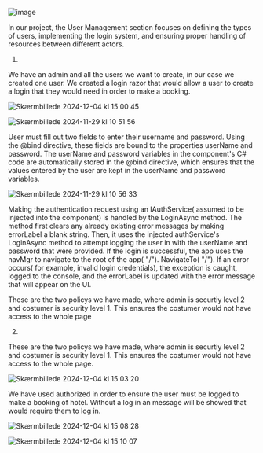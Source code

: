 ![image](https://github.com/user-attachments/assets/c1a1495f-e4cf-4e09-8851-28652cfb8830)

In our project, the User Management section focuses on defining the types of users, implementing the login system, and ensuring proper handling of resources between different actors.

1)
We have an admin and all the users we want to create, in our case we created one user. We created a login razor that would allow a user to create a login that they would need in order to make a booking.

![Skærmbillede 2024-12-04 kl  15 00 45](https://github.com/user-attachments/assets/d93ea09e-ff7d-4b9a-878b-ecdd36af865f)


![Skærmbillede 2024-11-29 kl  10 51 56](https://github.com/user-attachments/assets/9da95c91-cc57-43bf-8771-ae727ed4fa02)


User must fill out two fields to enter their username and password. Using the @bind directive, these fields are bound to the properties userName and password. The userName and password variables in the component's C# code are automatically stored in the @bind directive, which ensures that the values entered by the user are kept in the userName and password variables.

![Skærmbillede 2024-11-29 kl  10 56 33](https://github.com/user-attachments/assets/d0c95d5e-7b99-41bd-94ea-61e33d72db59)


Making the authentication request using an IAuthService( assumed to be injected into the component) is handled by the LoginAsync method. The method first clears any already existing error messages by making errorLabel a blank string. Then, it uses the injected authService's LoginAsync method to attempt logging the user in with the userName and password that were provided. If the login is successful, the app uses the navMgr to navigate to the root of the app( "/"). NavigateTo( "/").
If an error occurs( for example, invalid login credentials), the exception is caught, logged to the console, and the errorLabel is updated with the error message that will appear on the UI.

These are the two policys we have made, where admin is securtiy level 2 and costumer is security level 1. This ensures the costumer would not have access to the whole page


2)
These are the two policys we have made, where admin is securtiy level 2 and costumer is security level 1. This ensures the costumer would not have access to the whole page.

![Skærmbillede 2024-12-04 kl  15 03 20](https://github.com/user-attachments/assets/af1ce6a3-4408-46b0-bdb3-2597e7f0754f)

We have used authorized in order to ensure the user must be logged to make a booking of hotel. Without a log in an message will be showed that would require them to log in.

![Skærmbillede 2024-12-04 kl  15 08 28](https://github.com/user-attachments/assets/27749565-a545-43ed-bfd2-64043df62144)

![Skærmbillede 2024-12-04 kl  15 10 07](https://github.com/user-attachments/assets/e16ec8cf-0056-4a38-bc57-dbdb44386d14)






